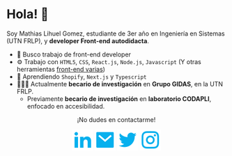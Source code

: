 # Hola! 👋

Soy Mathias Lihuel Gomez, estudiante de 3er año en Ingeniería en Sistemas (UTN FRLP), y **developer Front-end autodidacta**.

- 🔭 Busco trabajo de front-end developer
- ⚙️ Trabajo con `HTML5`, `CSS`, `React.js`, `Node.js`, `Javascript` (Y otras herramientas [front-end varias](https://github.com/lihuelworks/nutriabot/))
- 🌱 Aprendiendo `Shopify`, `Next.js` y `Typescript`
- 👩🏻‍💻 Actualmente **becario de investigación** en **Grupo GIDAS**, en la UTN FRLP.
  - Previamente **becario de investigación** en **laboratorio CODAPLI**, enfocado en accesibilidad.


<p align="center">¡No dudes en contactarme!</p>
<p align="center">
    <a href="https://www.linkedin.com/in/mathiasgomez/" alt="Linkedin"><img src="./assets/icons/linkedin-fill.svg"></a>
    <a href="mailto:lihuelworks@gmail.com" alt="Mail"><img src="./assets/icons/mail-fill.svg"></a>
    <a href="https://twitter.com/lihuelworks" alt="Twitter"><img 
    src="./assets/icons/twitter-fill.svg"></a>
    <a href="https://www.instagram.com/lihuelworks/" alt="Instagram"><img src="./assets/icons/instagram-line.svg"></a>
</p>


<!-- Hit counter. Not a lot of hits right now, maybe later
  <p align="center">
    <a href="http://hits.dwyl.com/lihuelworks/lihuelworks">
      <img align="center" src="http://hits.dwyl.com/lihuelworks/lihuelworks.svg">
    </a>
  </p>
</p>
-->
